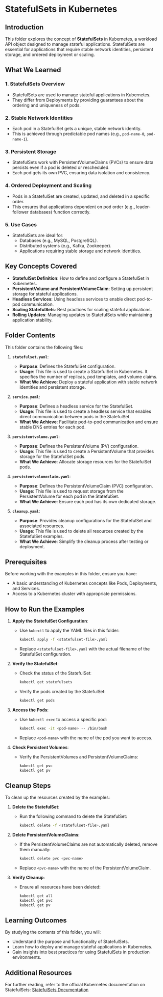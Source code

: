 # StatefulSets in Kubernetes

## Introduction

This folder explores the concept of **StatefulSets** in Kubernetes, a workload API object designed to manage stateful applications. StatefulSets are essential for applications that require stable network identities, persistent storage, and ordered deployment or scaling.

## What We Learned

### 1. StatefulSets Overview
- StatefulSets are used to manage stateful applications in Kubernetes.
- They differ from Deployments by providing guarantees about the ordering and uniqueness of pods.

### 2. Stable Network Identities
- Each pod in a StatefulSet gets a unique, stable network identity.
- This is achieved through predictable pod names (e.g., `pod-name-0`, `pod-name-1`).

### 3. Persistent Storage
- StatefulSets work with PersistentVolumeClaims (PVCs) to ensure data persists even if a pod is deleted or rescheduled.
- Each pod gets its own PVC, ensuring data isolation and consistency.

### 4. Ordered Deployment and Scaling
- Pods in a StatefulSet are created, updated, and deleted in a specific order.
- This ensures that applications dependent on pod order (e.g., leader-follower databases) function correctly.

### 5. Use Cases
- StatefulSets are ideal for:
  - Databases (e.g., MySQL, PostgreSQL).
  - Distributed systems (e.g., Kafka, Zookeeper).
  - Applications requiring stable storage and network identities.

## Key Concepts Covered

- **StatefulSet Definition**: How to define and configure a StatefulSet in Kubernetes.
- **PersistentVolume and PersistentVolumeClaim**: Setting up persistent storage for stateful applications.
- **Headless Services**: Using headless services to enable direct pod-to-pod communication.
- **Scaling StatefulSets**: Best practices for scaling stateful applications.
- **Rolling Updates**: Managing updates to StatefulSets while maintaining application stability.

## Folder Contents

This folder contains the following files:

1. **`statefulset.yaml`**:
   - **Purpose**: Defines the StatefulSet configuration.
   - **Usage**: This file is used to create a StatefulSet in Kubernetes. It specifies the number of replicas, pod templates, and volume claims.
   - **What We Achieve**: Deploy a stateful application with stable network identities and persistent storage.

2. **`service.yaml`**:
   - **Purpose**: Defines a headless service for the StatefulSet.
   - **Usage**: This file is used to create a headless service that enables direct communication between pods in the StatefulSet.
   - **What We Achieve**: Facilitate pod-to-pod communication and ensure stable DNS entries for each pod.

3. **`persistentvolume.yaml`**:
   - **Purpose**: Defines the PersistentVolume (PV) configuration.
   - **Usage**: This file is used to create a PersistentVolume that provides storage for the StatefulSet pods.
   - **What We Achieve**: Allocate storage resources for the StatefulSet pods.

4. **`persistentvolumeclaim.yaml`**:
   - **Purpose**: Defines the PersistentVolumeClaim (PVC) configuration.
   - **Usage**: This file is used to request storage from the PersistentVolume for each pod in the StatefulSet.
   - **What We Achieve**: Ensure each pod has its own dedicated storage.

5. **`cleanup.yaml`**:
   - **Purpose**: Provides cleanup configurations for the StatefulSet and associated resources.
   - **Usage**: This file is used to delete all resources created by the StatefulSet examples.
   - **What We Achieve**: Simplify the cleanup process after testing or deployment.

## Prerequisites

Before working with the examples in this folder, ensure you have:
- A basic understanding of Kubernetes concepts like Pods, Deployments, and Services.
- Access to a Kubernetes cluster with appropriate permissions.

## How to Run the Examples

1. **Apply the StatefulSet Configuration**:
   - Use `kubectl` to apply the YAML files in this folder:
     ```bash
     kubectl apply -f <statefulset-file>.yaml
     ```
   - Replace `<statefulset-file>.yaml` with the actual filename of the StatefulSet configuration.

2. **Verify the StatefulSet**:
   - Check the status of the StatefulSet:
     ```bash
     kubectl get statefulsets
     ```
   - Verify the pods created by the StatefulSet:
     ```bash
     kubectl get pods
     ```

3. **Access the Pods**:
   - Use `kubectl exec` to access a specific pod:
     ```bash
     kubectl exec -it <pod-name> -- /bin/bash
     ```
   - Replace `<pod-name>` with the name of the pod you want to access.

4. **Check Persistent Volumes**:
   - Verify the PersistentVolumes and PersistentVolumeClaims:
     ```bash
     kubectl get pvc
     kubectl get pv
     ```

## Cleanup Steps

To clean up the resources created by the examples:

1. **Delete the StatefulSet**:
   - Run the following command to delete the StatefulSet:
     ```bash
     kubectl delete -f <statefulset-file>.yaml
     ```

2. **Delete PersistentVolumeClaims**:
   - If the PersistentVolumeClaims are not automatically deleted, remove them manually:
     ```bash
     kubectl delete pvc <pvc-name>
     ```
   - Replace `<pvc-name>` with the name of the PersistentVolumeClaim.

3. **Verify Cleanup**:
   - Ensure all resources have been deleted:
     ```bash
     kubectl get all
     kubectl get pvc
     kubectl get pv
     ```

## Learning Outcomes

By studying the contents of this folder, you will:
- Understand the purpose and functionality of StatefulSets.
- Learn how to deploy and manage stateful applications in Kubernetes.
- Gain insights into best practices for using StatefulSets in production environments.

## Additional Resources

For further reading, refer to the official Kubernetes documentation on StatefulSets: [StatefulSets Documentation](https://kubernetes.io/docs/concepts/workloads/controllers/statefulset/)

